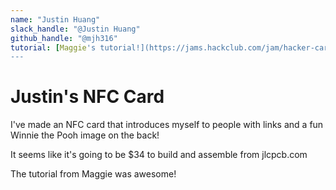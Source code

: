```yaml
---
name: "Justin Huang"
slack_handle: "@Justin Huang"
github_handle: "@mjh316"
tutorial: [Maggie's tutorial!](https://jams.hackclub.com/jam/hacker-card)
---
```


# Justin's NFC Card

<!-- Describe your board in 2-3 sentences. What are you making? What will it do? -->
I've made an NFC card that introduces myself to people with links and a fun Winnie the Pooh image on the back!

<!-- How much is it going to cost? -->
It seems like it's going to be $34 to build and assemble from jlcpcb.com

<!-- Tell us a little bit about your design process. What were some challenges? What helped? ***Totally optional*** -->
The tutorial from Maggie was awesome!
